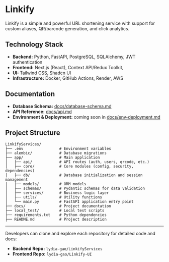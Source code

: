 # Linkify

Linkify is a simple and powerful URL shortening service with support for custom aliases, QR/barcode generation, and click analytics.

## Technology Stack

- **Backend:** Python, FastAPI, PostgreSQL, SQLAlchemy, JWT authentication
- **Frontend:** Next.js (React), Context API/Redux Toolkit,
- **UI:** Tailwind CSS, Shadcn UI
- **Infrastructure:** Docker, GitHub Actions, Render, AWS

## Documentation

- **Database Schema:** [docs/database-schema.md](docs/database-schema.md)
- **API Reference:** [docs/api.md](docs/api.md)
- **Environment & Deployment:** coming soon in [docs/env-deployment.md](docs/env-deployment.md)

## Project Structure

```
LinkifyServices/
├── .env                # Environment variables
├── alembic/            # Database migrations
├── app/                # Main application
│   ├── api/            # API routes (auth, users, qrcode, etc.)
│   ├── core/           # Core modules (config, security, dependencies)
│   ├── db/             # Database initialization and session management
│   ├── models/         # ORM models
│   ├── schemas/        # Pydantic schemas for data validation
│   ├── services/       # Business logic layer
│   ├── utils/          # Utility functions
│   └── main.py         # FastAPI application entry point
├── docs/               # Project documentation
├── local_test/         # Local test scripts
├── requirements.txt    # Python dependencies
├── README.md           # Project description
```

---

Developers can clone and explore each repository for detailed code and docs:

- **Backend Repo:** `lydia-gao/LinkifyServices`
- **Frontend Repo:** `lydia-gao/Linkify-UI`

